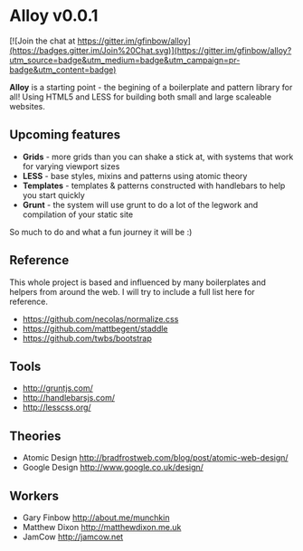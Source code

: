 # Alloy v0.0.1

[![Join the chat at https://gitter.im/gfinbow/alloy](https://badges.gitter.im/Join%20Chat.svg)](https://gitter.im/gfinbow/alloy?utm_source=badge&utm_medium=badge&utm_campaign=pr-badge&utm_content=badge)

**Alloy** is a starting point - the begining of a boilerplate and pattern library for all! Using HTML5 and LESS for building both small and large scaleable websites.

## Upcoming features

* **Grids** - more grids than you can shake a stick at, with systems that work for varying viewport sizes
* **LESS** - base styles, mixins and patterns using atomic theory
* **Templates** - templates & patterns constructed with handlebars to help you start quickly
* **Grunt** - the system will use grunt to do a lot of the legwork and compilation of your static site

So much to do and what a fun journey it will be :)

## Reference

This whole project is based and influenced by many boilerplates and helpers from around the web. I will try to include a full list here for reference.

* https://github.com/necolas/normalize.css
* https://github.com/mattbegent/staddle
* https://github.com/twbs/bootstrap

## Tools

* http://gruntjs.com/
* http://handlebarsjs.com/
* http://lesscss.org/

## Theories

* Atomic Design http://bradfrostweb.com/blog/post/atomic-web-design/
* Google Design http://www.google.co.uk/design/

## Workers
* Gary Finbow http://about.me/munchkin
* Matthew Dixon http://matthewdixon.me.uk
* JamCow http://jamcow.net